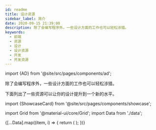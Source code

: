 ```yaml
---
id: readme
title: 设计资源
sidebar_label: 简介
date: 2020-09-15 21:39:00
description: 除了会编写程序外，一些设计方面的工作也可以轻松涉猎。
keywords:
  - 前端
  - 资源
  - 设计
  - 设计资源
  - 开发
  - 开发资源
---
```


import {AD} from '@site/src/pages/components/ad';

<AD />

除了会编写程序外，一些设计方面的工作也可以轻松涉猎。

下面列出了一些资源可以让你的设计提升到一个新的水平。

import {ShowcaseCard} from '@site/src/pages/components/showcase';

import Grid from '@material-ui/core/Grid'; import Data from './data';

<Grid container spacing={4} alignItems="stretch">
  {[...Data].map((item, i) => {
    return (
      <Grid item xs={12} md={6} xl={4} key={i}>
        <ShowcaseCard {...item} type="作者" />
      </Grid>
    );
  })}
</Grid>
